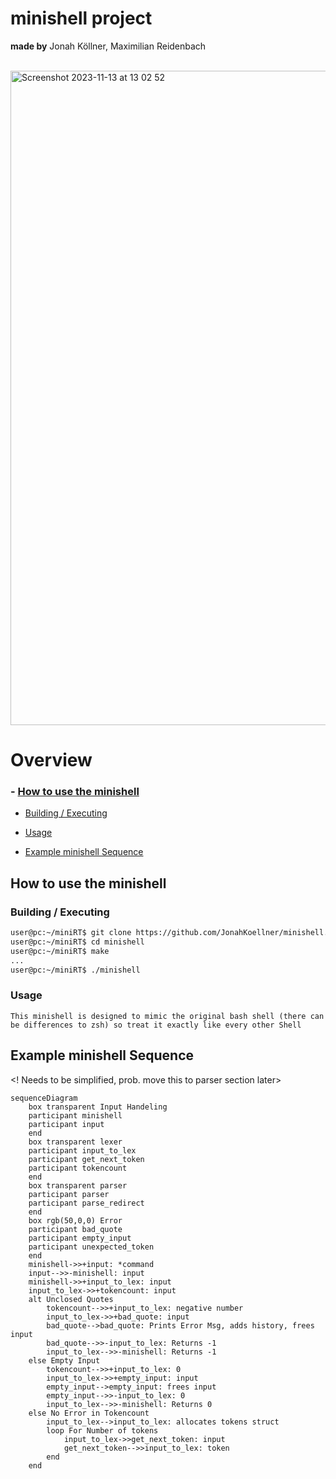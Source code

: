 # minishell project

**made by** Jonah Köllner, Maximilian Reidenbach

<br>
<img width="1047" alt="Screenshot 2023-11-13 at 13 02 52" src="https://github.com/JonahKoellner/minishell/assets/33061141/ae85c0c6-24fc-4a3c-a0bb-a8d48ce0e8b4">


# Overview
### - [How to use the minishell](#how-to-use-the-minishell)
- [Building / Executing](#building-/-executing)
- [Usage](#Usage)

- [Example minishell Sequence](#example-minishell-sequence)


## How to use the minishell

### Building / Executing
```bash
user@pc:~/miniRT$ git clone https://github.com/JonahKoellner/minishell.git
user@pc:~/miniRT$ cd minishell
user@pc:~/miniRT$ make
...
user@pc:~/miniRT$ ./minishell
```
### Usage
``` This minishell is designed to mimic the original bash shell (there can be differences to zsh) so treat it exactly like every other Shell ```

## Example minishell Sequence
<! Needs to be simplified, prob. move this to parser section later>

```mermaid
sequenceDiagram
	box transparent Input Handeling
	participant minishell
	participant input
	end
	box transparent lexer
	participant input_to_lex
	participant get_next_token
	participant tokencount
	end
	box transparent parser
	participant parser
	participant parse_redirect
	end
	box rgb(50,0,0) Error
	participant bad_quote
	participant empty_input
	participant unexpected_token
	end
	minishell->>+input: *command
	input-->>-minishell: input
	minishell->>+input_to_lex: input
	input_to_lex->>+tokencount: input
	alt Unclosed Quotes
		tokencount-->>+input_to_lex: negative number
		input_to_lex->>+bad_quote: input
		bad_quote-->bad_quote: Prints Error Msg, adds history, frees input
		bad_quote-->>-input_to_lex: Returns -1
		input_to_lex-->>-minishell: Returns -1
	else Empty Input
		tokencount-->>+input_to_lex: 0
		input_to_lex->>+empty_input: input
		empty_input-->empty_input: frees input
		empty_input-->>-input_to_lex: 0
		input_to_lex-->>-minishell: Returns 0
	else No Error in Tokencount
		input_to_lex-->input_to_lex: allocates tokens struct
		loop For Number of tokens
			input_to_lex->>get_next_token: input
			get_next_token-->>input_to_lex: token
		end
	end
```
